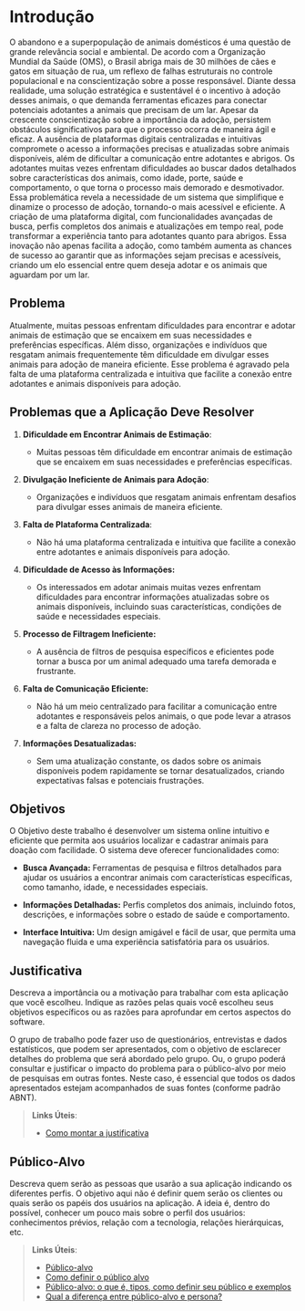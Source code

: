 # Introdução

   O abandono e a superpopulação de animais domésticos é uma questão de grande relevância social e ambiental. De acordo com a Organização Mundial da Saúde (OMS), o Brasil abriga mais de 30 milhões de cães e gatos em situação de rua, um reflexo de falhas estruturais no controle populacional e na conscientização sobre a posse responsável. Diante dessa realidade, uma solução estratégica e sustentável é o incentivo à adoção desses animais, o que demanda ferramentas eficazes para conectar potenciais adotantes a animais que precisam de um lar.
   Apesar da crescente conscientização sobre a importância da adoção, persistem obstáculos significativos para que o processo ocorra de maneira ágil e eficaz. A ausência de plataformas digitais centralizadas e intuitivas compromete o acesso a informações precisas e atualizadas sobre animais disponíveis, além de dificultar a comunicação entre adotantes e abrigos. Os adotantes muitas vezes enfrentam dificuldades ao buscar dados detalhados sobre características dos animais, como idade, porte, saúde e comportamento, o que torna o processo mais demorado e desmotivador.
   Essa problemática revela a necessidade de um sistema que simplifique e dinamize o processo de adoção, tornando-o mais acessível e eficiente. A criação de uma plataforma digital, com funcionalidades avançadas de busca, perfis completos dos animais e atualizações em tempo real, pode transformar a experiência tanto para adotantes quanto para abrigos. Essa inovação não apenas facilita a adoção, como também aumenta as chances de sucesso ao garantir que as informações sejam precisas e acessíveis, criando um elo essencial entre quem deseja adotar e os animais que aguardam por um lar.
## Problema

Atualmente, muitas pessoas enfrentam dificuldades para encontrar e adotar animais de estimação que se encaixem em suas necessidades e preferências específicas. Além disso, organizações e indivíduos que resgatam animais frequentemente têm dificuldade em divulgar esses animais para adoção de maneira eficiente. Esse problema é agravado pela falta de uma plataforma centralizada e intuitiva que facilite a conexão entre adotantes e animais disponíveis para adoção.

## Problemas que a Aplicação Deve Resolver

1. **Dificuldade em Encontrar Animais de Estimação**:
   - Muitas pessoas têm dificuldade em encontrar animais de estimação que se encaixem em suas necessidades e preferências específicas.

2. **Divulgação Ineficiente de Animais para Adoção**:
   - Organizações e indivíduos que resgatam animais enfrentam desafios para divulgar esses animais de maneira eficiente.

3. **Falta de Plataforma Centralizada**:
   - Não há uma plataforma centralizada e intuitiva que facilite a conexão entre adotantes e animais disponíveis para adoção.
  
4. **Dificuldade de Acesso às Informações:**
   - Os interessados em adotar animais muitas vezes enfrentam dificuldades para encontrar informações atualizadas sobre os animais disponíveis, incluindo suas características, condições de saúde e necessidades especiais.

5. **Processo de Filtragem Ineficiente:**
   - A ausência de filtros de pesquisa específicos e eficientes pode tornar a busca por um animal adequado uma tarefa demorada e frustrante.

6. **Falta de Comunicação Eficiente:**
   - Não há um meio centralizado para facilitar a comunicação entre adotantes e responsáveis pelos animais, o que pode levar a atrasos e a falta de clareza no processo de adoção.

8. **Informações Desatualizadas:**
   - Sem uma atualização constante, os dados sobre os animais disponíveis podem rapidamente se tornar desatualizados, criando expectativas falsas e potenciais frustrações.


## Objetivos

O Objetivo deste trabalho é desenvolver um sistema online intuitivo e eficiente que permita aos usuários localizar e cadastrar animais para doação com facilidade. O sistema deve oferecer funcionalidades como:

- **Busca Avançada:** Ferramentas de pesquisa e filtros detalhados para ajudar os usuários a encontrar animais com características específicas, como tamanho, idade, e necessidades especiais.

- **Informações Detalhadas:** Perfis completos dos animais, incluindo fotos, descrições, e informações sobre o estado de saúde e comportamento.

- **Interface Intuitiva:** Um design amigável e fácil de usar, que permita uma navegação fluida e uma experiência satisfatória para os usuários.



## Justificativa

Descreva a importância ou a motivação para trabalhar com esta aplicação que você escolheu. Indique as razões pelas quais você escolheu seus objetivos específicos ou as razões para aprofundar em certos aspectos do software.

O grupo de trabalho pode fazer uso de questionários, entrevistas e dados estatísticos, que podem ser apresentados, com o objetivo de esclarecer detalhes do problema que será abordado pelo grupo. Ou, o grupo poderá consultar e justificar o impacto do problema para o público-alvo por meio de pesquisas em outras fontes. Neste caso, é essencial que todos os dados apresentados estejam acompanhados de suas fontes (conforme padrão ABNT).

> **Links Úteis**:
> - [Como montar a justificativa](https://guiadamonografia.com.br/como-montar-justificativa-do-tcc/)

## Público-Alvo

Descreva quem serão as pessoas que usarão a sua aplicação indicando os diferentes perfis. O objetivo aqui não é definir quem serão os clientes ou quais serão os papéis dos usuários na aplicação. A ideia é, dentro do possível, conhecer um pouco mais sobre o perfil dos usuários: conhecimentos prévios, relação com a tecnologia, relações hierárquicas, etc.

> **Links Úteis**:
> - [Público-alvo](https://blog.hotmart.com/pt-br/publico-alvo/)
> - [Como definir o público alvo](https://exame.com/pme/5-dicas-essenciais-para-definir-o-publico-alvo-do-seu-negocio/)
> - [Público-alvo: o que é, tipos, como definir seu público e exemplos](https://klickpages.com.br/blog/publico-alvo-o-que-e/)
> - [Qual a diferença entre público-alvo e persona?](https://rockcontent.com/blog/diferenca-publico-alvo-e-persona/)

